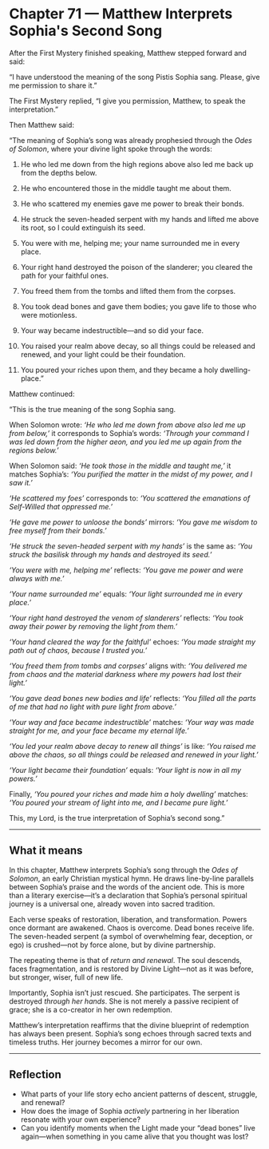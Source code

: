 # Chapter 71 — Matthew Interprets Sophia's Second Song

After the First Mystery finished speaking, Matthew stepped forward and said:

“I have understood the meaning of the song Pistis Sophia sang. Please, give me permission to share it.”

The First Mystery replied, “I give you permission, Matthew, to speak the interpretation.”

Then Matthew said:

“The meaning of Sophia’s song was already prophesied through the *Odes of Solomon*, where your divine light spoke through the words:

1. He who led me down from the high regions above also led me back up from the depths below.

2. He who encountered those in the middle taught me about them.

3. He who scattered my enemies gave me power to break their bonds.

4. He struck the seven-headed serpent with my hands and lifted me above its root, so I could extinguish its seed.

5. You were with me, helping me; your name surrounded me in every place.

6. Your right hand destroyed the poison of the slanderer; you cleared the path for your faithful ones.

7. You freed them from the tombs and lifted them from the corpses.

8. You took dead bones and gave them bodies; you gave life to those who were motionless.

9. Your way became indestructible—and so did your face.

10. You raised your realm above decay, so all things could be released and renewed, and your light could be their foundation.

11. You poured your riches upon them, and they became a holy dwelling-place.”

Matthew continued:

“This is the true meaning of the song Sophia sang.

When Solomon wrote: *‘He who led me down from above also led me up from below,’* it corresponds to Sophia’s words: *‘Through your command I was led down from the higher aeon, and you led me up again from the regions below.’*

When Solomon said: *‘He took those in the middle and taught me,’* it matches Sophia’s: *‘You purified the matter in the midst of my power, and I saw it.’*

*‘He scattered my foes’* corresponds to: *‘You scattered the emanations of Self-Willed that oppressed me.’*

*‘He gave me power to unloose the bonds’* mirrors: *‘You gave me wisdom to free myself from their bonds.’*

*‘He struck the seven-headed serpent with my hands’* is the same as: *‘You struck the basilisk through my hands and destroyed its seed.’*

*‘You were with me, helping me’* reflects: *‘You gave me power and were always with me.’*

*‘Your name surrounded me’* equals: *‘Your light surrounded me in every place.’*

*‘Your right hand destroyed the venom of slanderers’* reflects: *‘You took away their power by removing the light from them.’*

*‘Your hand cleared the way for the faithful’* echoes: *‘You made straight my path out of chaos, because I trusted you.’*

*‘You freed them from tombs and corpses’* aligns with: *‘You delivered me from chaos and the material darkness where my powers had lost their light.’*

*‘You gave dead bones new bodies and life’* reflects: *‘You filled all the parts of me that had no light with pure light from above.’*

*‘Your way and face became indestructible’* matches: *‘Your way was made straight for me, and your face became my eternal life.’*

*‘You led your realm above decay to renew all things’* is like: *‘You raised me above the chaos, so all things could be released and renewed in your light.’*

*‘Your light became their foundation’* equals: *‘Your light is now in all my powers.’*

Finally, *‘You poured your riches and made him a holy dwelling’* matches: *‘You poured your stream of light into me, and I became pure light.’*

This, my Lord, is the true interpretation of Sophia’s second song.”

---

## What it means

In this chapter, Matthew interprets Sophia’s song through the *Odes of Solomon*, an early Christian mystical hymn. He draws line-by-line parallels between Sophia’s praise and the words of the ancient ode. This is more than a literary exercise—it’s a declaration that Sophia’s personal spiritual journey is a universal one, already woven into sacred tradition.

Each verse speaks of restoration, liberation, and transformation. Powers once dormant are awakened. Chaos is overcome. Dead bones receive life. The seven-headed serpent (a symbol of overwhelming fear, deception, or ego) is crushed—not by force alone, but by divine partnership.

The repeating theme is that of *return and renewal*. The soul descends, faces fragmentation, and is restored by Divine Light—not as it was before, but stronger, wiser, full of new life.

Importantly, Sophia isn’t just rescued. She participates. The serpent is destroyed *through her hands*. She is not merely a passive recipient of grace; she is a co-creator in her own redemption.

Matthew’s interpretation reaffirms that the divine blueprint of redemption has always been present. Sophia’s song echoes through sacred texts and timeless truths. Her journey becomes a mirror for our own.

---

## Reflection

* What parts of your life story echo ancient patterns of descent, struggle, and renewal?
* How does the image of Sophia *actively* partnering in her liberation resonate with your own experience?
* Can you identify moments when the Light made your “dead bones” live again—when something in you came alive that you thought was lost?
